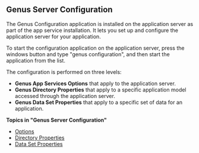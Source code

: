 ## Genus Server Configuration

The Genus Configuration application is installed on the application server as part of the app service installation. It lets you set up and configure the application server for your application.

To start the configuration application on the application server, press the windows button and type "genus configuration", and then start the application from the list.

The configuration is performed on three levels:

*   **Genus App Services Options** that apply to the application server.
*   **Genus Directory Properties** that apply to a specific application model accessed through the application server.
*   **Genus Data Set Properties** that apply to a specific set of data for an application.

**Topics in "Genus Server Configuration"**
* [Options](genus-server-configuration/options.md)
* [Directory Properties](genus-server-configuration/directory-properties.md)
* [Data Set Properties](genus-server-configuration/data-set-properties.md)